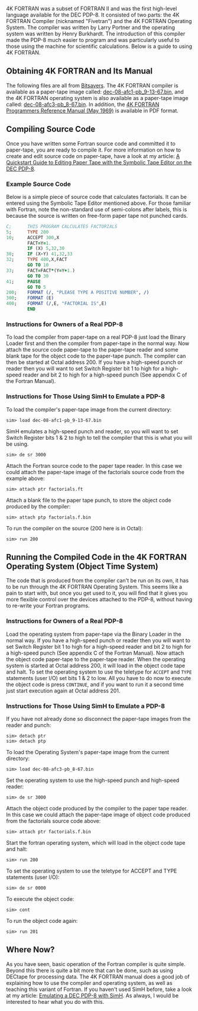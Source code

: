 4K FORTRAN was a subset of FORTRAN II and was the first high-level language available for the DEC PDP-8.  It consisted of two parts: the 4K FORTRAN Compiler (nicknamed "Fivetran") and the 4K FORTRAN Operating System.  The compiler was written by Larry Portner and the operating system was written by Henry Burkhardt.  The introduction of this compiler made the PDP-8 much easier to program and was particularly useful to those using the machine for scientific calculations.  Below is a guide to using 4K FORTRAN.

<h2>Obtaining 4K FORTRAN and Its Manual</h2>
The following files are all from <a href="http://bitsavers.org">Bitsavers</a>.  The 4K FORTRAN compiler is available as a paper-tape image called: <a href="http://bitsavers.org/bits/DEC/pdp8/papertapeImages/set2/tray3/dec-08-afc1-pb_9-13-67.bin">dec-08-afc1-pb_9-13-67.bin</a>, and the 4K FORTRAN operating system is also available as a paper-tape image called: <a href="http://bitsavers.org/bits/DEC/pdp8/papertapeImages/set2/tray3/dec-08-afc3-pb_8-67.bin">dec-08-afc3-pb_8-67.bin</a>.  In addition, the <a href="http://www.bitsavers.org/pdf/dec/pdp8/software/DEC-08-AFCO-D_4K_FORTRAN.pdf">4K FORTRAN Programmers Reference Manual (May 1969)</a> is available in PDF format.


## Compiling Source Code
Once you have written some Fortran source code and committed it to paper-tape, you are ready to compile it.  For more information on how to create and edit source code on paper-tape, have a look at my article: <a href="/2009/06/16/a-quickstart-guide-to-editing-paper-tape-with-the-symbolic-tape-editor-on-the-dec-pdp-8/">A Quickstart Guide to Editing Paper Tape with the Symbolic Tape Editor on the DEC PDP-8</a>.

### Example Source Code
Below is a simple piece of source code that calculates factorials.  It can be entered using the Symbolic Tape Editor mentioned above.  For those familiar with Fortran, note the non-standard use of semi-colons after labels, this is because the source is written on free-form paper tape not punched cards.

```` fortran
C;      THIS PROGRAM CALCULATES FACTORIALS
5;      TYPE 200
10;     ACCEPT 300,X
        FACT=Y=1.
        IF (X) 5,32,30
30;     IF (X-Y) 41,32,33
32;     TYPE 400,X,FACT
        GO TO 10
33;     FACT=FACT*(Y=Y+1.)
        GO TO 30
41;     PAUSE
        GO TO 5
200;    FORMAT (/, "PLEASE TYPE A POSITIVE NUMBER", /)
300;    FORMAT (E)
400;    FORMAT (/,E, "FACTORIAL IS",E)
        END
````

<h3>Instructions for Owners of a Real PDP-8</h3>
To load the compiler from paper-tape on a real PDP-8 just load the Binary Loader first and then the compiler from paper-tape in the normal way.  Now attach the source code paper-tape to the paper-tape reader and some blank tape for the object code to the paper-tape punch.  The compiler can then be started at Octal address 200.  If you have a high-speed punch or reader then you will want to set Switch Register bit 1 to high for a high-speed reader and bit 2 to high for a high-speed punch (See appendix C of the Fortran Manual).

<h3>Instructions for Those Using SimH to Emulate a PDP-8</h3>

To load the compiler's paper-tape image from the current directory:
```` text
sim> load dec-08-afc1-pb_9-13-67.bin
````

SimH emulates a high-speed punch and reader, so you will want to set Switch Register bits 1 &amp; 2 to high to tell the compiler that this is what you will be using.
```` text
sim> de sr 3000
````

Attach the Fortran source code to the paper tape reader.  In this case we could attach the paper-tape image of the factorials source code from the example above:
```` text
sim> attach ptr factorials.ft
````

Attach a blank file to the paper tape punch, to store the object code produced by the compiler:
```` text
sim> attach ptp factorials.f.bin
````

To run the compiler on the source (200 here is in Octal):
```` text
sim> run 200
````

## Running the Compiled Code in the 4K FORTRAN Operating System (Object Time System)
The code that is produced from the compiler can't be run on its own, it has to be run through the 4K FORTRAN Operating System.  This seems like a pain to start with, but once you get used to it, you will find that it gives you more flexible control over the devices attached to the PDP-8, without having to re-write your Fortran programs.

### Instructions for Owners of a Real PDP-8
Load the operating system from paper-tape via the Binary Loader in the normal way.  If you have a high-speed punch or reader then you will want to set Switch Register bit 1 to high for a high-speed reader and bit 2 to high for a high-speed punch (See appendix C of the Fortran Manual).  Now attach the object code paper-tape to the paper-tape reader.  When the operating system is started at Octal address 200, it will load in the object code tape and halt.  To set the operating system to use the teletype for `ACCEPT` and `TYPE` statements (user I/O) set bits 1 & 2 to low.  All you have to do now to execute the object code is press `CONTINUE`, and if you want to run it a second time just start execution again at Octal address 201.


### Instructions for Those Using SimH to Emulate a PDP-8

If you have not already done so disconnect the paper-tape images from the reader and punch:
```` text
sim> detach ptr
sim> detach ptp
````


To load the Operating System's paper-tape image from the current directory:
```` text
sim> load dec-08-afc3-pb_8-67.bin
````


Set the operating system to use the high-speed punch and high-speed reader:
```` text
sim> de sr 3000
````


Attach the object code produced by the compiler to the paper tape reader.  In this case we could attach the paper-tape image of object code produced from the factorials source code above:
```` text
sim> attach ptr factorials.f.bin
````


Start the fortran operating system, which will load in the object code tape and halt:
```` text
sim> run 200
````


To set the operating system to use the teletype for ACCEPT and TYPE statements (user I/O):
```` text
sim> de sr 0000
````


To execute the object code:
```` text
sim> cont
````

To run the object code again:
```` text
sim> run 201
````


## Where Now?
As you have seen, basic operation of the Fortran compiler is quite simple.  Beyond this there is quite a bit more that can be done, such as using DECtape for processing data.  The 4K FORTRAN manual does a good job of explaining how to use the compiler and operating system, as well as teaching this variant of Fortran.  If you haven't used SimH before, take a look at my article: <a href="/2009/05/26/emulating-a-dec-pdp8-with-simh/">Emulating a DEC PDP-8 with SimH</a>.  As always, I would be interested to hear what you do with this.
